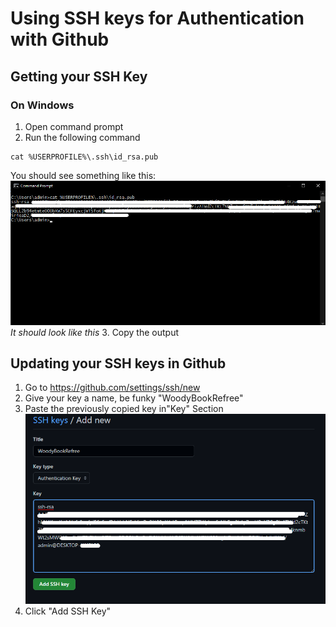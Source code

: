 # Using SSH keys for Authentication with Github

## Getting your SSH Key
### On Windows

1. Open command prompt
2. Run the following command
```
cat %USERPROFILE%\.ssh\id_rsa.pub
```
You should see something like this:
![cmd_run](/cmd_run.png)
_It should look like this_
3. Copy the output

## Updating your SSH keys in Github
1. Go to https://github.com/settings/ssh/new
2. Give your key a name, be funky "WoodyBookRefree"
3. Paste the previously copied key in"Key" Section
![adding key to github](/add_key_ghub.png)
4. Click "Add SSH Key"